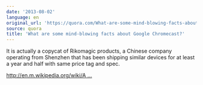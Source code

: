 ```yaml
---
date: '2013-08-02'
language: en
original_url: 'https://quora.com/What-are-some-mind-blowing-facts-about-Google-Chromecast/answer/Clément-Renaud'
source: quora
title: 'What are some mind-blowing facts about Google Chromecast?'
---
```


It is actually a copycat of Rikomagic products, a Chinese company
operating from Shenzhen that has been shipping similar devices for at
least a year and half with same price tag and spec. 
 
[http://en.m.wikipedia.org/wiki/A ...](http://en.m.wikipedia.org/wiki/Android_Mini_PC_MK802)

